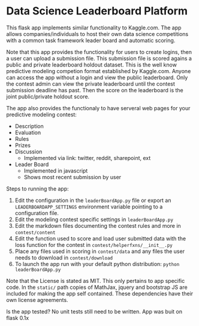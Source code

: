 # Data Science Leaderboard Platform
This flask app implements similar functionality to Kaggle.com. The app allows companies/individuals to host their own data science competitions with a common task framework leader board and automatic scoring.

Note that this app provides the functionality for users to create logins, then a user can upload a submission file. This submission file is scored agains a public and private leaderboard holdout dataset. This is the well know predictive modeling competion format established by Kaggle.com. Anyone can access the app without a login and view the public leaderboard. Only the contest admin can view the private leaderboard until the contest submission deadline has past. Then the score on the leaderboard is the joint public/private holdout score.

The app also provides the functionaly to have serveral web pages for your predictive modeling contest:
* Description
* Evaluation
* Rules
* Prizes
* Discussion 
  * Implemented via link: twitter, reddit, sharepoint, ext
* Leader Board
  * Implemented in javascript
  * Shows most recent submission by user


Steps to running the app:

1. Edit the configuration in the `leaderBoardApp.py` file or export an `LEADERBOARDAPP_SETTINGS` environment variable pointing to a configuration file.
2. Edit the modeling contest specific settings in `leaderBoardApp.py`
3. Edit the markdown files documenting the contest rules and more in `contest/content`
4. Edit the function used to score and load user submitted data with the loss function for the contest in `contest/helperfxns/__init__.py`
5. Place any files used in scoring in `contest/data` and any files the user needs to download in `contest/download`
6. To launch the app run with your default python distribution: `python leaderBoardApp.py`

Note that the License is stated as MIT. This only pertains to app specific code. In the `static/` path copies of MathJax, jquery and bootstrap JS are included for making the app self contained. These dependencies have their own license agreements.

Is the app tested? No unit tests still need to be written.
App was buit on flask 0.1x
